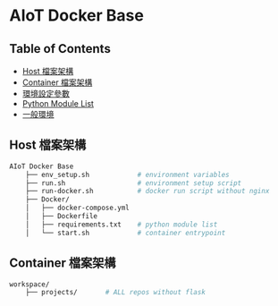 # AIoT Docker Base

## Table of Contents
- [Host 檔案架構](#host-檔案架構)
- [Container 檔案架構](#container-檔案架構)
- [環境設定參數](#環境設定參數)
- [Python Module List](#python-module-list)
- [一般環境](#一般環境)



## Host 檔案架構
```bash
AIoT Docker Base
    ├── env_setup.sh            # environment variables
    ├── run.sh                  # environment setup script
    ├── run-docker.sh           # docker run script without nginx
    ├── Docker/
    │   ├── docker-compose.yml
    │   ├── Dockerfile
    │   ├── requirements.txt    # python module list
    │   └── start.sh            # container entrypoint
```


## Container 檔案架構
```bash
workspace/
    ├── projects/       # ALL repos without flask
```


